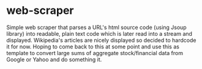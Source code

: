 web-scraper
===============

Simple web scraper that parses a URL's html source code (using Jsoup library) into readable, plain text code which is later read into a stream and displayed. Wikipedia's articles are nicely displayed so decided to hardcode it for now. Hoping to come back to this at some point and use this as template to convert large sums of aggregate stock/financial data from Google or Yahoo and do something it. 

